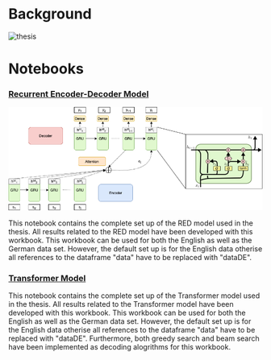
# Background
<img src="misc/cover.jpg" witdh = "888" alt="thesis">

# Notebooks

### [Recurrent Encoder-Decoder Model](https://github.com/SydAnth/thesis-seq2seq/blob/master/Notebooks/RED%20-%20Complete%20Set%20Up.ipynb)

<img src="Notebooks/figures/figure1A.png" witdh = "444" alt="RED">

This notebook contains the complete set up of the RED model used in the thesis. All results related to the RED model have been developed with this workbook.
This workbook can be used for both the English as well as the German data set.
However, the default set up is for the English data otherise all references to 
the dataframe "data" have to be replaced with "dataDE".

### [Transformer Model](https://github.com/SydAnth/thesis-seq2seq/blob/master/Notebooks/Transformer%20-%20Complete%20Set%20Up.ipynb)


This notebook contains the complete set up of the Transformer model used in the thesis. 
All results related to the Transformer model have been developed with this workbook. 
This workbook can be used for both the English as well as the German data set.
However, the default set up is for the English data otherise all references to the dataframe "data" have to be replaced with "dataDE".
Furthermore, both greedy search and beam search have been implemented as decoding alogrithms for this workbook.


